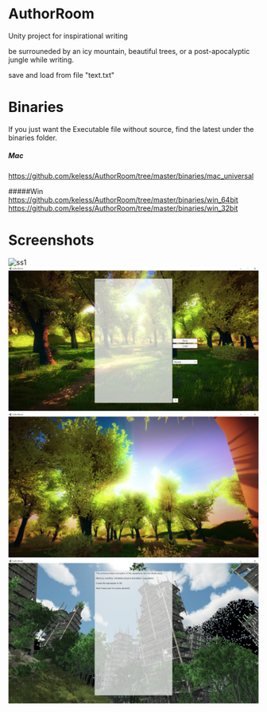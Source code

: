 # AuthorRoom
Unity project for inspirational writing

be surrouneded by an icy mountain, beautiful trees, or a post-apocalyptic jungle while writing.

save and load from file "text.txt"

# Binaries
If you just want the Executable file without source, find the latest under the binaries folder.

##### Mac
https://github.com/keless/AuthorRoom/tree/master/binaries/mac_universal

#####Win
https://github.com/keless/AuthorRoom/tree/master/binaries/win_64bit
https://github.com/keless/AuthorRoom/tree/master/binaries/win_32bit

# Screenshots
![ss1](screenshots/Capture1.PNG "screenshot 1")
![ss2](screenshots/Capture2.PNG "screenshot 2")
![ss3](screenshots/Capture3.PNG "screenshot 3")
![ss4](screenshots/Capture4.PNG "screenshot 4")
